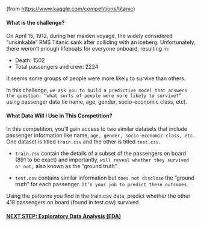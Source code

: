 (from https://www.kaggle.com/competitions/titanic)

#### What is the challenge?

On April 15, 1912, during her maiden voyage, the widely considered “unsinkable” RMS Titanic sank after colliding with an iceberg. Unfortunately, there weren’t enough lifeboats for everyone onboard, resulting in:
- Death: 1502
- Total passengers and crew: 2224

It seems some groups of people were more likely to survive than others.

In this challenge, `we ask you to build a predictive model that answers the question: “what sorts of people were more likely to survive?”` using passenger data (ie name, age, gender, socio-economic class, etc). 

#### What Data Will I Use in This Competition?

In this competition, you’ll gain access to two similar datasets that include passenger information like name, `age, gender, socio-economic class, etc.` One dataset is titled `train.csv` and the other is titled `test.csv`.

- `train.csv` contain the details of a subset of the passengers on board (891 to be exact) and importantly, `will reveal whether they survived or not,` also known as the “ground truth”.

- `test.csv` contains similar information but `does not disclose` the “ground truth” for each passenger. `It’s your job to predict these outcomes.`

Using the patterns you find in the train.csv data, predict whether the other 418 passengers on board (found in test.csv) survived. 


#### [NEXT STEP: Exploratory Data Analysis (EDA)](https://github.com/akimwong/1_OnPremise/)



